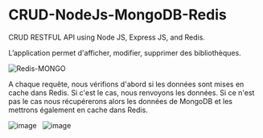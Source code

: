 # CRUD-NodeJs-MongoDB-Redis

CRUD RESTFUL API using Node JS, Express JS, and Redis.


L’application permet d'afficher, modifier, supprimer des bibliothèques.

![Redis-MONGO](https://user-images.githubusercontent.com/57175461/177285489-d41166d9-4671-48a0-855c-7043cdabd77a.png)


A chaque requête, nous vérifions d'abord si les données sont mises en cache dans Redis. Si c'est le cas, nous renvoyons les données. Si ce n'est pas le cas nous récupérerons alors les données de MongoDB et les mettrons également en cache dans Redis.


![image](https://user-images.githubusercontent.com/57175461/176961920-e17fc6f7-2526-42ff-8b70-9297140c6ac1.png)
 
![image](https://user-images.githubusercontent.com/57175461/177348755-a0d6cd9a-61ae-4e5b-a98a-b4ccfb755dc3.png)
